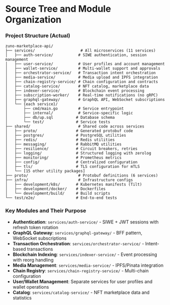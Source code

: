 # Source Tree and Module Organization

### Project Structure (Actual)

```text
zuno-marketplace-api/
├── services/                    # All microservices (11 services)
│   ├── auth-service/           # SIWE authentication, session management
│   ├── user-service/           # User profiles and account management
│   ├── wallet-service/         # Multi-wallet support and approvals
│   ├── orchestrator-service/   # Transaction intent orchestration
│   ├── media-service/          # Media upload and IPFS integration
│   ├── chain-registry-service/ # Chain configuration and contracts
│   ├── catalog-service/        # NFT catalog, marketplace data
│   ├── indexer-service/        # Blockchain event processing
│   ├── subscription-worker/    # Real-time notifications (no gRPC)
│   ├── graphql-gateway/        # GraphQL API, WebSocket subscriptions
│   └── {each service}/
│       ├── cmd/main.go         # Service entrypoint
│       ├── internal/           # Service-specific logic
│       ├── db/up.sql          # Database schema
│       └── test/              # Service tests
├── shared/                     # Shared code across services
│   ├── proto/                 # Generated protobuf code
│   ├── postgres/              # PostgreSQL utilities
│   ├── redis/                 # Redis utilities
│   ├── messaging/             # RabbitMQ utilities
│   ├── resilience/            # Circuit breakers, retries
│   ├── logging/               # Structured logging with zerolog
│   ├── monitoring/            # Prometheus metrics
│   ├── config/                # Centralized configuration
│   ├── tls/                   # TLS configuration for mTLS
│   └── [15 other utility packages]
├── proto/                      # Protobuf definitions (6 services)
├── infra/                      # Infrastructure configs
│   ├── development/k8s/       # Kubernetes manifests (Tilt)
│   ├── development/docker/    # Dockerfiles
│   └── development/build/     # Build scripts
└── test/e2e/                  # End-to-end tests
```

### Key Modules and Their Purpose

- **Authentication**: `services/auth-service/` - SIWE + JWT sessions with refresh token rotation
- **GraphQL Gateway**: `services/graphql-gateway/` - BFF pattern, WebSocket subscriptions
- **Transaction Orchestration**: `services/orchestrator-service/` - Intent-based transactions
- **Blockchain Indexing**: `services/indexer-service/` - Event processing with reorg handling
- **Media Management**: `services/media-service/` - IPFS/Pinata integration
- **Chain Registry**: `services/chain-registry-service/` - Multi-chain configuration
- **User/Wallet Management**: Separate services for user profiles and wallet operations
- **Catalog**: `services/catalog-service/` - NFT marketplace data and statistics
